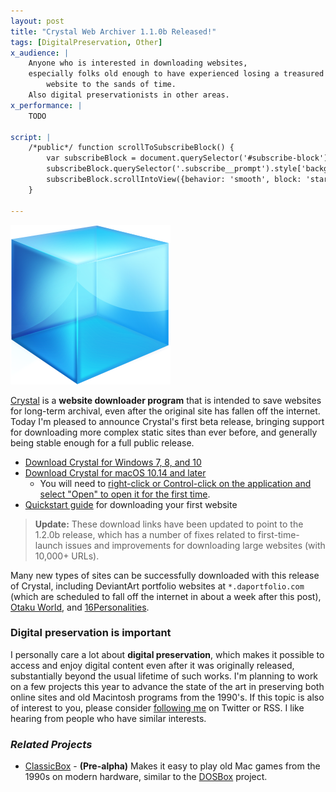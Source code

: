 ```yaml
---
layout: post
title: "Crystal Web Archiver 1.1.0b Released!"
tags: [DigitalPreservation, Other]
x_audience: |
    Anyone who is interested in downloading websites,
    especially folks old enough to have experienced losing a treasured
        website to the sands of time.
    Also digital preservationists in other areas.
x_performance: |
    TODO

script: |
    /*public*/ function scrollToSubscribeBlock() {
        var subscribeBlock = document.querySelector('#subscribe-block');
        subscribeBlock.querySelector('.subscribe__prompt').style['backgroundColor'] = '#ffff0070';
        subscribeBlock.scrollIntoView({behavior: 'smooth', block: 'start'});
    }

---
```


<img class="img-box-right img-200" alt="Logo: Crystal Web Archiver" src="/assets/2021/crystal-web-archiver/logo@2x.png" />

[Crystal] is a **website downloader program** that is intended to save websites for long-term archival, even after the original site has fallen off the internet. Today I'm pleased to announce Crystal's first beta release, bringing support for downloading more complex static sites than ever before, and generally being stable enough for a full public release.

[Crystal]: /projects/crystal-web-archiver/

* [Download Crystal for Windows 7, 8, and 10](https://github.com/davidfstr/Crystal-Web-Archiver/releases/download/v1.2.0b/crystal-win-1.2.0b.exe)
* [Download Crystal for macOS 10.14 and later](https://github.com/davidfstr/Crystal-Web-Archiver/releases/download/v1.2.0b/crystal-mac-1.2.0b.dmg)
    * You will need to [right-click or Control-click on the application 
      and select "Open" to open it for the first time](https://github.com/davidfstr/Crystal-Web-Archiver/issues/20).
* [Quickstart guide](https://github.com/davidfstr/Crystal-Web-Archiver#quickstart-) for downloading your first website

> **Update:** These download links have been updated to point to the 1.2.0b release,
> which has a number of fixes related to first-time-launch issues and improvements for downloading
> large websites (with 10,000+ URLs).

Many new types of sites can be successfully downloaded with this release of Crystal, including DeviantArt portfolio websites at `*.daportfolio.com` (which are scheduled to fall off the internet in about a week after this post), [Otaku World](http://otakuworld.com/), and [16Personalities](https://www.16personalities.com/). <!-- Some others sites of interest like [bongo.cat](https://bongo.cat/) and the [Calm Blog](https://blog.calm.com/) require additional work. -->

### Digital preservation is important

I personally care a lot about **digital preservation**, which makes it possible to access and enjoy digital content even after it was originally released, substantially beyond the usual lifetime of such works. I'm planning to work on a few projects this year to advance the state of the art in preserving both online sites and old Macintosh programs from the 1990's. If this topic is also of interest to you, please consider <a href="javascript:scrollToSubscribeBlock();">following me</a> on Twitter or RSS. I like hearing from people who have similar interests.

### *Related Projects*

* [ClassicBox](/projects/classicbox/) - **(Pre-alpha)** Makes it easy to play old Mac games from the 1990s on modern hardware, similar to the [DOSBox](https://www.dosbox.com/) project.